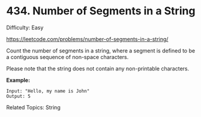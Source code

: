 # 434. Number of Segments in a String

Difficulty: Easy

https://leetcode.com/problems/number-of-segments-in-a-string/

Count the number of segments in a string, where a segment is defined to be a contiguous sequence of non-space characters.

Please note that the string does not contain any non-printable characters.

**Example:**
```
Input: "Hello, my name is John"
Output: 5
```

Related Topics: String
